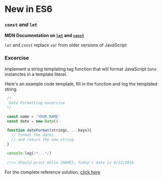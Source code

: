# New in ES6

### `const` and `let`
**MDN Documnetation on [`let`](https://developer.mozilla.org/en/docs/Web/JavaScript/Reference/Statements/let) and [`const`](https://developer.mozilla.org/en/docs/Web/JavaScript/Reference/Statements/const)**

`let` and `const` replace `var` from older versions of JavaScript

### Excercise

Implement a string templating tag function that will format JavaScript `Date` instanctes in a template literal.

Here's an example code template, fill in the function and log the templated string
```javascript
 /*
  Date Formatting excercise
 */
 
 const name = 'YOUR_NAME'
 const date = new Date()

 function dateFormat(strings, ...keys){
   // format the dates
   // and return the new string
 }
 
 console.log(/*...*/)
 
 //>> Should print Hello {NAME}, Today's date is 6/22/2016
 ```
 
 For the complete reference solution, [click here](https://github.com/BarakChamo/es-next-workshop/edit/master/chapters/2-template-strings/solution.md)
